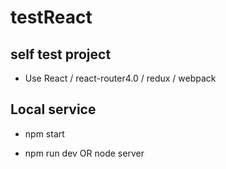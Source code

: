 # testReact

## self test project 

* Use React / react-router4.0 / redux / webpack

## Local service

* npm start

* npm run dev OR node server
